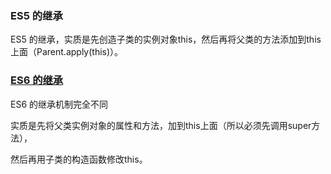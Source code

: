 ### ES5 的继承

ES5 的继承，实质是先创造子类的实例对象this，然后再将父类的方法添加到this上面（Parent.apply(this)）。

### [ES6 的继承](https://es6.ruanyifeng.com/#docs/class-extends)

ES6 的继承机制完全不同

实质是先将父类实例对象的属性和方法，加到this上面（所以必须先调用super方法），

然后再用子类的构造函数修改this。
